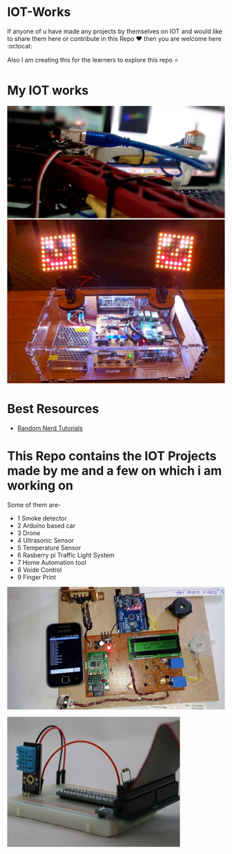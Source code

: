 # IOT-Works

If anyone of u have made any projects by themselves on IOT and would like to share them here or contribute in this Repo :heart:  then you are welcome here :octocat:

Also I am creating this for the learners to explore this repo :star:

# My IOT works

![Image1](https://github.com/Ishaan28malik/IOT-Works/blob/master/demo.jpg)
![Image2](https://github.com/Ishaan28malik/IOT-Works/blob/master/iot.jpg)


# Best Resources
* [Random Nerd Tutorials](https://randomnerdtutorials.com/)
# This Repo contains the IOT Projects made by me and a few on which i am working on </n>
Some of them are-

* 1 Smoke detector 
* 2 Arduino based car
* 3 Drone
* 4 Ultrasonic Sensor
* 5 Temperature Sensor
* 6 Rasberry pi Traffic Light System
* 7 Home Automation tool 
* 8 Voide Control
* 9 Finger Print


![Image3](https://github.com/Ishaan28malik/IOT-Works/blob/master/iotHomeAutomation.jpg)

![Image4](https://github.com/Ishaan28malik/IOT-Works/blob/master/iot2.jpg)

